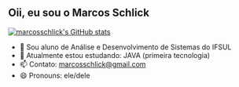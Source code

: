 ## Oii, eu sou o Marcos Schlick 

[![marcosschlick's GitHub stats](https://github-readme-stats.vercel.app/api?username=marcosschlick&show_icons=true&theme=github_dark)](https://github.com/marcosschlick/github-readme-stats)

- 🔭 Sou aluno de Análise e Desenvolvimento de Sistemas do IFSUL
- 🌱 Atualmente estou estudando: JAVA (primeira tecnologia)
- 📫 Contato: marcosschlick@gmail.com
- 😄 Pronouns: ele/dele

